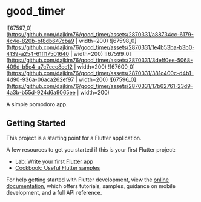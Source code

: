 # good_timer
![67597_0](https://github.com/dajkim76/good_timer/assets/2870331/a88734cc-6179-4c4e-820b-bf8db647cba9 | width=200)
![67598_0](https://github.com/dajkim76/good_timer/assets/2870331/1e4b53ba-b3b0-4139-a254-61ff17501640 | width=200)
![67599_0](https://github.com/dajkim76/good_timer/assets/2870331/3deff0ee-5068-409d-b5e4-a7c7eec8cc12 | width=200)
![67600_0](https://github.com/dajkim76/good_timer/assets/2870331/381c400c-d4b1-4d90-936a-06aca262ef97 | width=200)
![67596_0](https://github.com/dajkim76/good_timer/assets/2870331/17b62761-23d9-4a3b-b55d-924d6a9065ee | width=200)

A simple pomodoro app.

## Getting Started

This project is a starting point for a Flutter application.

A few resources to get you started if this is your first Flutter project:

- [Lab: Write your first Flutter app](https://docs.flutter.dev/get-started/codelab)
- [Cookbook: Useful Flutter samples](https://docs.flutter.dev/cookbook)

For help getting started with Flutter development, view the
[online documentation](https://docs.flutter.dev/), which offers tutorials,
samples, guidance on mobile development, and a full API reference.

